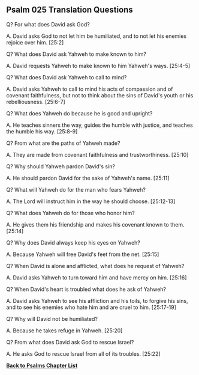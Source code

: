 ## Psalm 025 Translation Questions ##

Q? For what does David ask God?

A. David asks God to not let him be humiliated, and to not let his enemies rejoice over him. [25:2]

Q? What does David ask Yahweh to make known to him?

A. David requests Yahweh to make known to him Yahweh's ways. [25:4-5]

Q? What does David ask Yahweh to call to mind?

A. David asks Yahweh to call to mind his acts of compassion and of covenant faithfulness, but not to think about the sins of David's youth or his rebelliousness. [25:6-7]

Q? What does Yahweh do because he is good and upright?

A. He teaches sinners the way, guides the humble with justice, and teaches the humble his way. [25:8-9]

Q? From what are the paths of Yahweh made?

A. They are made from covenant faithfulness and trustworthiness. [25:10]

Q? Why should Yahweh pardon David's sin?

A. He should pardon David for the sake of Yahweh's name. [25:11]

Q? What will Yahweh do for the man who fears Yahweh?

A. The Lord will instruct him in the way he should choose. [25:12-13]

Q? What does Yahweh do for those who honor him?

A. He gives them his friendship and makes his covenant known to them. [25:14]

Q? Why does David always keep his eyes on Yahweh?

A. Because Yahweh will free David's feet from the net. [25:15]

Q? When David is alone and afflicted, what does he request of Yahweh?

A. David asks Yahweh to turn toward him and have mercy on him. [25:16]

Q? When David's heart is troubled what does he ask of Yahweh?

A. David asks Yahweh to see his affliction and his toils, to forgive his sins, and to see his enemies who hate him and are cruel to him. [25:17-19]

Q? Why will David not be humiliated?

A. Because he takes refuge in Yahweh. [25:20]

Q? From what does David ask God to rescue Israel?

A. He asks God to rescue Israel from all of its troubles. [25:22]

__[Back to Psalms Chapter List](./)__

